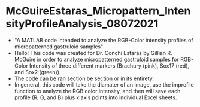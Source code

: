 # McGuireEstaras_Micropattern_IntensityProfileAnalysis_08072021
- "A MATLAB code intended to analyze the RGB-Color intensity profiles of micropatterned gastruloid samples"
- Hello! This code was created for Dr. Conchi Estaras by Gillian R. McGuire in order to analyze micropatterned gastruloid samples for RGB-Color Intensity of three different markers (Brachury (pink), Sox17 (red), and Sox2 (green)).
- The code can be ran section be section or in its entirety.
- In general, this code will take the diamater of an image, use the improfile function to analyze the RGB color intensity, and then will save each profile (R, G, and B) plus x axis points into individual Excel sheets.
